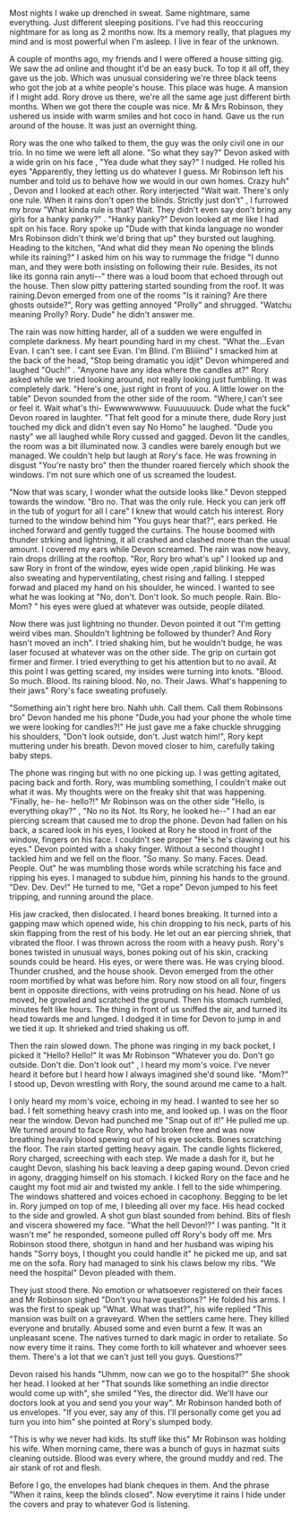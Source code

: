 Most nights I wake up drenched in sweat. Same nightmare, same everything. Just different sleeping positions. I've had this reoccuring nightmare for as long as 2 months now. Its a memory really, that plagues my mind and is most powerful when I'm asleep. I live in fear of the unknown. 

A couple of months ago, my friends and I were offered a house sitting gig. We saw the ad online and thought it'd be an easy buck. To top it all off, they gave us the job. Which was unusual considering we're three black teens who got the job at a white people's house. This place was huge. A mansion if I might add. Rory drove us there, we're all the same age just different birth months. When we got there the couple was nice. Mr & Mrs Robinson, they ushered us inside with warm smiles and hot coco in hand. Gave us the run around of the house. It was just an overnight thing.

Rory was the one who talked to them, the guy was the only civil one in our trio. In no time we were left all alone. "So what they say?" Devon asked with a wide grin on his face , "Yea dude what they say?" I nudged. He rolled his eyes "Apparently, they letting us do whatever I guess. Mr Robinson left his number and told us to behave how we would in our own homes. Crazy huh" , Devon and I looked at each other. Rory interjected "Wait wait. There's only one rule. When it rains don't open the blinds. Strictly just don't" , I furrowed my brow "What kinda rule is that? Wait. They didn't even say don't bring any girls for a hanky panky?" . "Hanky panky?" Devon looked at me like I had spit on his face. Rory spoke up "Dude with that kinda language no wonder Mrs Robinson didn't think we'd bring that up" they bursted out laughing. Heading to the kitchen, "And what did they mean No opening the blinds while its raining?" I asked him on his way to rummage the fridge "I dunno man, and they were both insisting on following their rule. Besides, its not like its gonna rain anyti--" there was a loud boom that echoed through out the house. Then slow pitty pattering started sounding from the roof. It was raining.Devon emerged from one of the rooms "Is it raining? Are there ghosts outside?", Rory was getting annoyed "Prolly" and shrugged. "Watchu meaning Prolly? Rory. Dude" he didn't answer me.

The rain was now hitting harder, all of a sudden we were engulfed in complete darkness. My heart pounding hard in my chest. "What the...Evan Evan. I can't see. I cant see Evan. I'm Blind. I'm Bliiiind" I smacked him at the back of the head, "Stop being dramatic you idjit" Devon whimpered and laughed "Ouch!" . "Anyone have any idea where the candles at?" Rory asked while we tried looking around, not really looking just fumbling. It was completely dark. "Here's one, just right in front of you. A little lower on the table" Devon sounded from the other side of the room. "Where,I can't see or feel it. Wait what's thi- Ewwwwwwww. Fuuuuuuuck. Dude what the fuck" Devon roared in laughter. "That felt good for a minute there, dude Rory just touched my dick and didn't even say No Homo" he laughed. "Dude you nasty" we all laughed while Rory cussed and gagged. Devon lit the candles, the room was a bit illuminated now. 3 candles were barely enough but we managed. We couldn't help but laugh at Rory's face. He was frowning in disgust "You're nasty bro" then the thunder roared fiercely which shook the windows. I'm not sure which one of us screamed the loudest. 

"Now that was scary, I wonder what the outside looks like." Devon stepped towards the window. "Bro no. That was the only rule. Heck you can jerk off in the tub of yogurt for all I care" I knew that would catch his interest. Rory turned to the window behind him "You guys hear that?", ears perked. He inched forward and gently tugged the curtains. The house boomed with thunder strking and lightning, it all crashed and clashed more than the usual amount. I covered my ears while Devon screamed. The rain was now heavy, rain drops drilling at the rooftop. "Ror, Rory bro what's up" I looked up and saw Rory in front of the window, eyes wide open ,rapid blinking. He was also sweating and hyperventilating, chest rising and falling. I stepped forwad and placed my hand on his shoulder, he winced. I wanted to see what he was looking at "No, don't. Don't look. So much people. Rain. Blo- Mom? " his eyes were glued at whatever was outside, people dilated. 

Now there was just lightning no thunder. Devon pointed it out "I'm getting weird vibes man. Shouldn't lightning be followed by thunder? And Rory hasn't moved an inch". I tried shaking him, but he wouldn't budge, he was laser focused at whatever was on the other side. The grip on curtain got firmer and firmer. I tried everything to get his attention but to no avail. At this point I was getting scared, my insides were turning into knots. "Blood. So much. Blood. Its raining blood. No, no. Their Jaws. What's happening to their jaws" Rory's face sweating profusely. 

"Something ain't right here bro. Nahh uhh. Call them. Call them Robinsons bro" Devon handed me his phone "Dude,you had your phone the whole time we were looking for candles?!" He just gave me a fake chuckle shrugging his shoulders, "Don't look outside, don't. Just watch him!", Rory kept muttering under his breath. Devon moved closer to him, carefully taking baby steps.

The phone was ringing but with no one picking up. I was getting agitated, pacing back and forth. Rory, was mumbling something, I couldn't make out what it was. My thoughts were on the freaky shit that was happening. "Finally, he- he- hello?!" Mr Robinson was on the other side "Hello, is everything okay?" , "No no its Not. Its Rory, he looked he--" I had an ear piercing scream that caused me to drop the phone. Devon had fallen on his back, a scared look in his eyes, I looked at Rory he stood in front of the window, fingers on his face. I couldn't see proper "He's he's clawing out his eyes." Devon pointed with a shaky finger. Without a second thought I tackled him and we fell on the floor. "So many. So many. Faces. Dead. People. Out" he was mumbling those words while scratching his face and ripping his eyes. I managed to subdue him, pinning his hands to the ground. "Dev. Dev. Dev!" He turned to me, "Get a rope" Devon jumped to his feet tripping, and running around the place.

His jaw cracked, then dislocated. I heard bones breaking. It turned into a gapping maw which opened wide, his chin dropping to his neck, parts of his skin flapping from the rest of his body. He let out an ear piercing shriek, that vibrated the floor. I was thrown across the room with a heavy push. Rory's bones twisted in unusual ways, bones poking out of his skin, cracking sounds could be heard. His eyes, or were there was. He was crying blood. Thunder crushed, and the house shook. Devon emerged from the other room mortified by what was before him. Rory now stood on all four, fingers bent in opposite directions, with veins protruding on his head. None of us moved, he growled and scratched the ground. Then his stomach rumbled, minutes felt like hours. The thing in front of us sniffed the air, and turned its head towards me and lunged. I dodged it in time for Devon to jump in and we tied it up. It shrieked and tried shaking us off.

Then the rain slowed down. The phone was ringing in my back pocket, I picked it "Hello? Hello!" It was Mr Robinson "Whatever you do. Don't go outside. Don't die. Don't look out" , I heard my mom's voice. I've never heard it before but I heard how I always imagined she'd sound like. "Mom?" I stood up, Devon wrestling with Rory, the sound around me came to a halt. 

I only heard my mom's voice, echoing in my head. I wanted to see her so bad. I felt something heavy crash into me, and looked up. I was on the floor near the window. Devon had punched me "Snap out of it!" He pulled me up. We turned around to face Rory, who had broken free and was now breathing heavily blood spewing out of his eye sockets. Bones scratching the floor. The rain started getting heavy again. The candle lights flickered, Rory charged, screeching with each step. We made a dash for it, but he caught Devon, slashing his back leaving a deep gaping wound. Devon cried in agony, dragging himself on his stomach. I kicked Rory on the face and he caught my foot mid air and twisted my ankle. I fell to the side whimpering. The windows shattered and voices echoed in cacophony. Begging to be let in. Rory jumped on top of me, I bleeding all over my face. His head cocked to the side and growled. A shot gun blast sounded from behind. Bits of flesh and viscera showered my face. "What the hell Devon!?" I was panting. "It it wasn't me" he responded, someone pulled off Rory's body off me. Mrs Robinson stood there, shotgun in hand and her husband was wiping his hands "Sorry boys, I thought you could handle it" he picked me up, and sat me on the sofa. Rory had managed to sink his claws below my ribs. "We need the hospital" Devon pleaded with them. 

They just stood there. No emotion or whatsoever registered on their faces and Mr Robinson sighed "Don't you have questions?" He folded his arms. I was the first to speak up "What. What was that?", his wife replied "This mansion was built on a graveyard. When the settlers came here. They killed everyone and brutally. Abused some and even burnt a few. It was an unpleasant scene. The natives turned to dark magic in order to retaliate. So now every time it rains. They come forth to kill whatever and whoever  sees them. There's a lot that we can't just tell you guys. Questions?"


Devon raised his hands "Uhmm, now can we go to the hospital?" She shook her head.  I looked at her "That sounds like something an indie director would come up with", she smiled "Yes, the director did. We'll have our doctors look at you and send you your way". Mr Robinson handed both of us envelopes. "If you ever, say any of this. I'll personally come get you ad turn you into him" she pointed at Rory's slumped body.

"This is why we never had kids. Its stuff like this" Mr Robinson was holding his wife. When morning came, there was a bunch of guys in hazmat suits cleaning outside. Blood was every where, the ground muddy and red. The air stank of rot and flesh.

Before I go, the envelopes had blank cheques in them. And the phrase "When it rains, keep the blinds closed". Now everytime it rains I hide under the covers and pray to whatever God is listening.